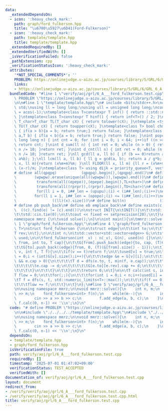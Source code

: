 ```yaml
---
data:
  _extendedDependsOn:
  - icon: ':heavy_check_mark:'
    path: graph/ford_fulkerson.hpp
    title: "\u6700\u5927\u6D41(Ford-Fulkerson)"
  - icon: ':heavy_check_mark:'
    path: template/template.hpp
    title: template/template.hpp
  _extendedRequiredBy: []
  _extendedVerifiedWith: []
  _isVerificationFailed: false
  _pathExtension: cpp
  _verificationStatusIcon: ':heavy_check_mark:'
  attributes:
    '*NOT_SPECIAL_COMMENTS*': ''
    PROBLEM: https://onlinejudge.u-aizu.ac.jp/courses/library/5/GRL/6/GRL_6_A
    links:
    - https://onlinejudge.u-aizu.ac.jp/courses/library/5/GRL/6/GRL_6_A
  bundledCode: "#line 1 \"verify/aoj/grl/6_A___ford_fulkerson.test.cpp\"\n# define\
    \ PROBLEM \"https://onlinejudge.u-aizu.ac.jp/courses/library/5/GRL/6/GRL_6_A\"\
    \n\n#line 1 \"template/template.hpp\"\n# include <bits/stdc++.h>\nusing namespace\
    \ std;\nusing ll = long long;\nusing ull = unsigned long long;\nconst double pi\
    \ = acos(-1);\ntemplate<class T>constexpr T inf() { return ::std::numeric_limits<T>::max();\
    \ }\ntemplate<class T>constexpr T hinf() { return inf<T>() / 2; }\ntemplate <typename\
    \ T_char>T_char TL(T_char cX) { return tolower(cX); }\ntemplate <typename T_char>T_char\
    \ TU(T_char cX) { return toupper(cX); }\ntemplate<class T> bool chmin(T& a,T b)\
    \ { if(a > b){a = b; return true;} return false; }\ntemplate<class T> bool chmax(T&\
    \ a,T b) { if(a < b){a = b; return true;} return false; }\nint popcnt(unsigned\
    \ long long n) { int cnt = 0; for (int i = 0; i < 64; i++)if ((n >> i) & 1)cnt++;\
    \ return cnt; }\nint d_sum(ll n) { int ret = 0; while (n > 0) { ret += n % 10;\
    \ n /= 10; }return ret; }\nint d_cnt(ll n) { int ret = 0; while (n > 0) { ret++;\
    \ n /= 10; }return ret; }\nll gcd(ll a, ll b) { if (b == 0)return a; return gcd(b,\
    \ a%b); };\nll lcm(ll a, ll b) { ll g = gcd(a, b); return a / g*b; };\nll MOD(ll\
    \ x, ll m){return (x%m+m)%m; }\nll FLOOR(ll x, ll m) {ll r = (x%m+m)%m; return\
    \ (x-r)/m; }\ntemplate<class T> using dijk = priority_queue<T, vector<T>, greater<T>>;\n\
    # define all(qpqpq)           (qpqpq).begin(),(qpqpq).end()\n# define UNIQUE(wpwpw)\
    \        (wpwpw).erase(unique(all((wpwpw))),(wpwpw).end())\n# define LOWER(epepe)\
    \         transform(all((epepe)),(epepe).begin(),TL<char>)\n# define UPPER(rprpr)\
    \         transform(all((rprpr)),(rprpr).begin(),TU<char>)\n# define rep(i,upupu)\
    \         for(ll i = 0, i##_len = (upupu);(i) < (i##_len);(i)++)\n# define reps(i,opopo)\
    \        for(ll i = 1, i##_len = (opopo);(i) <= (i##_len);(i)++)\n# define len(x)\
    \                ((ll)(x).size())\n# define bit(n)               (1LL << (n))\n\
    # define pb push_back\n# define eb emplace_back\n# define exists(c, e)       \
    \  ((c).find(e) != (c).end())\n\nstruct INIT{\n\tINIT(){\n\t\tstd::ios::sync_with_stdio(false);\n\
    \t\tstd::cin.tie(0);\n\t\tcout << fixed << setprecision(20);\n\t}\n}INIT;\n\n\
    namespace mmrz {\n\tvoid solve();\n}\n\nint main(){\n\tmmrz::solve();\n}\n#line\
    \ 1 \"graph/ford_fulkerson.hpp\"\n\n#line 4 \"graph/ford_fulkerson.hpp\"\n\ntemplate<typename\
    \ T>\nstruct ford_fulkerson {\n\n\tstruct edge{\n\t\tint to;\n\t\tT cap;\n\t\t\
    T rev;\n\t};\n\n\tint n;\n\tstd::vector<std::vector<edge>> G;\n\tstd::vector<bool>\
    \ used;\n\n\tford_fulkerson(int _v) : n(_v), G(n), used(n) {}\n\n\tvoid add_edge(int\
    \ from, int to, T cap){\n\t\tG[from].push_back((edge){to, cap, (T)G[to].size()});\n\
    \t\tG[to].push_back((edge){from, 0, (T)(G[from].size() - 1)});\n\t}\n\n\tT dfs(int\
    \ v, int t, T f){\n\t\tif(v == t)return f;\n\t\tused[v] = true;\n\t\tfor(int i\
    \ = 0;i < (int)G[v].size();i++){\n\t\t\tedge &e = G[v][i];\n\t\t\tif(!used[e.to]\
    \ && e.cap > 0){\n\t\t\t\tT d = dfs(e.to, t, min(f, e.cap));\n\t\t\t\tif(d > 0){\n\
    \t\t\t\t\te.cap -= d;\n\t\t\t\t\tG[e.to][e.rev].cap += d;\n\t\t\t\t\treturn d;\n\
    \t\t\t\t}\n\t\t\t}\n\t\t}\n\t\treturn 0;\n\t}\n\n\tT calc(int s, int t){\n\t\t\
    T flow = 0;\n\t\tfor(;;){\n\t\t\tfor(int i = 0;i < n;i++)used[i] = false;\n\t\t\
    \tT f = dfs(s, t, std::numeric_limits<T>::max());\n\t\t\tif(f == 0)return flow;\n\
    \t\t\tflow += f;\n\t\t}\n\t}\n};\n#line 5 \"verify/aoj/grl/6_A___ford_fulkerson.test.cpp\"\
    \n\nusing namespace mmrz;\n\nvoid mmrz::solve(){\n    int n, m;\n    cin >> n\
    \ >> m;\n    ford_fulkerson<int> f(n);\n    while(m--){\n        int a, b, c;\n\
    \        cin >> a >> b >> c;\n        f.add_edge(a, b, c);\n    }\n    cout <<\
    \ f.calc(0, n-1) << '\\n';\n}\n"
  code: "# define PROBLEM \"https://onlinejudge.u-aizu.ac.jp/courses/library/5/GRL/6/GRL_6_A\"\
    \n\n#include \"./../../../template/template.hpp\"\n#include \"./../../../graph/ford_fulkerson.hpp\"\
    \n\nusing namespace mmrz;\n\nvoid mmrz::solve(){\n    int n, m;\n    cin >> n\
    \ >> m;\n    ford_fulkerson<int> f(n);\n    while(m--){\n        int a, b, c;\n\
    \        cin >> a >> b >> c;\n        f.add_edge(a, b, c);\n    }\n    cout <<\
    \ f.calc(0, n-1) << '\\n';\n}\n"
  dependsOn:
  - template/template.hpp
  - graph/ford_fulkerson.hpp
  isVerificationFile: true
  path: verify/aoj/grl/6_A___ford_fulkerson.test.cpp
  requiredBy: []
  timestamp: '2025-07-01 01:47:02+09:00'
  verificationStatus: TEST_ACCEPTED
  verifiedWith: []
documentation_of: verify/aoj/grl/6_A___ford_fulkerson.test.cpp
layout: document
redirect_from:
- /verify/verify/aoj/grl/6_A___ford_fulkerson.test.cpp
- /verify/verify/aoj/grl/6_A___ford_fulkerson.test.cpp.html
title: verify/aoj/grl/6_A___ford_fulkerson.test.cpp
---
```

